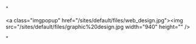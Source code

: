 "<p><a class=\"imgpopup\" href=\"/sites/default/files/web_design.jpg\"><img src=\"/sites/default/files/graphic%20design.jpg width=\"940\" height=\"\" /></a></p> "